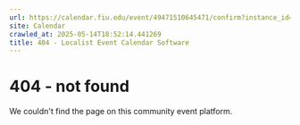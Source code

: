 ```yaml
---
url: https://calendar.fiu.edu/event/49471510645471/confirm?instance_id=49471510645472&return=https%3A%2F%2Fcalendar.fiu.edu%2Fcalendar%3Fevent_types%255B%255D%3D121722
site: Calendar
crawled_at: 2025-05-14T18:52:14.441269
title: 404 - Localist Event Calendar Software
---
```


# 404 - not found
We couldn't find the page on this community event platform.
